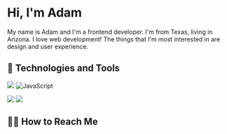 # Hi, I'm Adam

My name is Adam and I'm a frontend developer. I'm from Texas, living in Arizona. I love web development! The things that I'm most interested in are design and user experience.

## 🤖 Technologies and Tools
![](https://img.shields.io/badge/-JavaScript-000?style=for-the-badge&logo=javascript)
![JavaScript](https://img.shields.io/badge/-JavaScript-000?&logo=JavaScript)

![](https://img.shields.io/badge/Code-CSS-informational?style=for-the-badge&logo=css3&logoColor=white&color=e3009f)
![](https://img.shields.io/badge/Shell-Bash-informational?style=for-the-badge&logo=gnu-bash&logoColor=white&color=e3009f)


## 👋🏽 How to Reach Me




<!--
**adamgonzls/adamgonzls** is a ✨ _special_ ✨ repository because its `README.md` (this file) appears on your GitHub profile.


Here are some ideas to get you started:

- 🔭 I’m currently working on ...
-  ...
- 👯 I’m looking to collaborate on ...
- 🤔 I’m looking for help with ...
- 💬 Ask me about ...
- 📫 How to reach me: ...
- 😄 Pronouns: ...
- ⚡ Fun fact: ...
-->
